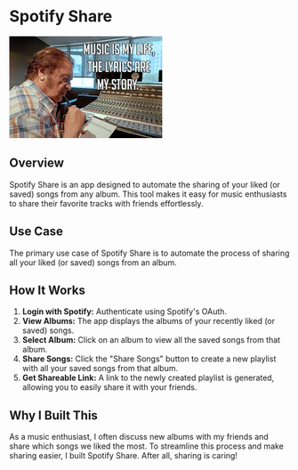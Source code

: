 # Spotify Share

![Music is my Life](assets/musicismylife.jpeg)

## Overview

Spotify Share is an app designed to automate the sharing of your liked (or saved) songs from any album. This tool makes it easy for music enthusiasts to share their favorite tracks with friends effortlessly.

## Use Case

The primary use case of Spotify Share is to automate the process of sharing all your liked (or saved) songs from an album. 

## How It Works

1. **Login with Spotify:** Authenticate using Spotify's OAuth.
2. **View Albums:** The app displays the albums of your recently liked (or saved) songs.
3. **Select Album:** Click on an album to view all the saved songs from that album.
4. **Share Songs:** Click the "Share Songs" button to create a new playlist with all your saved songs from that album.
5. **Get Shareable Link:** A link to the newly created playlist is generated, allowing you to easily share it with your friends.

## Why I Built This

As a music enthusiast, I often discuss new albums with my friends and share which songs we liked the most. To streamline this process and make sharing easier, I built Spotify Share. After all, sharing is caring!

